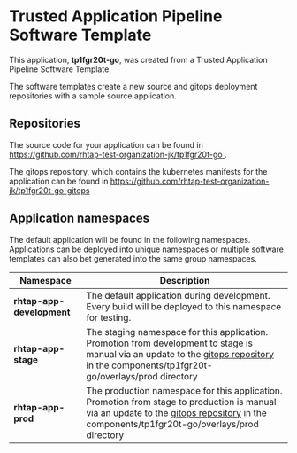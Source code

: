 # Trusted Application Pipeline Software Template

This application, **tp1fgr20t-go**, was created from a Trusted Application Pipeline Software Template.

The software templates create a new source and gitops deployment repositories with a sample source application. 

## Repositories

The source code for your application can be found in [https://github.com/rhtap-test-organization-jk/tp1fgr20t-go ](https://github.com/rhtap-test-organization-jk/tp1fgr20t-go ).
 
The gitops repository, which contains the kubernetes manifests for the application can be found in 
[https://github.com/rhtap-test-organization-jk/tp1fgr20t-go-gitops ](https://github.com/rhtap-test-organization-jk/tp1fgr20t-go-gitops ) 

## Application namespaces 

The default application will be found in the following namespaces. Applications can be deployed into unique namespaces or multiple software templates can also bet generated into the same group namespaces.  

|  Namespace   |  Description   |  
| -------- | -------- |   
| **rhtap-app-development** | The default application during development. Every build will be deployed to this namespace for testing. | 
| **rhtap-app-stage** | The staging namespace for this application. Promotion from development to stage is manual via an update to the [gitops repository](https://github.com/rhtap-test-organization-jk/tp1fgr20t-go-gitops ) in the components/tp1fgr20t-go/overlays/prod directory |  
| **rhtap-app-prod** | The production namespace for this application. Promotion from stage to production is manual via an update to the [gitops repository](https://github.com/rhtap-test-organization-jk/tp1fgr20t-go-gitops ) in the components/tp1fgr20t-go/overlays/prod directory | 